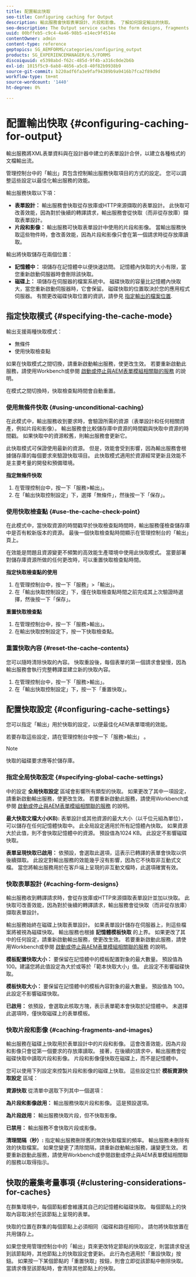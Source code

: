 ```yaml
---
title: 配置輸出快取
seo-title: Configuring caching for Output
description: 輸出服務會快取表單設計、片段和影像。 了解如何設定輸出的快取。
seo-description: The Output service caches the form designs, fragments and images. Learn how to configure the caching for output.
uuid: 00bffeb5-c9c4-4a46-98b5-e14ec9f4514e
contentOwner: admin
content-type: reference
geptopics: SG_AEMFORMS/categories/configuring_output
products: SG_EXPERIENCEMANAGER/6.5/FORMS
discoiquuid: e5398abd-f62c-485d-9f4b-a316c0de2b6b
exl-id: 1015f5c9-6ab8-4656-a5c8-40f82b9938b9
source-git-commit: b220adf6fa3e9faf94389b9a9416b7fca2f89d9d
workflow-type: tm+mt
source-wordcount: '1440'
ht-degree: 0%

---
```


# 配置輸出快取  {#configuring-caching-for-output}

輸出服務將XML表單資料與在設計器中建立的表單設計合併，以建立各種格式的文檔輸出流。

管理控制台中的「輸出」頁包含控制輸出服務快取項目的方式的設定。 您可以調整這些設定以最佳化輸出服務的效能。

輸出服務快取以下項：

* **表單設計：** 輸出服務會快取從存放庫或HTTP來源擷取的表單設計。 此快取可改善效能，因為對於後續的轉譯請求，輸出服務會從快取（而非從存放庫）擷取表單設計。
* **片段和影像：** 輸出服務可快取表單設計中使用的片段和影像。 當輸出服務快取這些物件時，會改善效能，因為片段和影像只會在第一個請求時從存放庫讀取。

輸出將快取儲存在兩個位置：

* **記憶體中：** 項儲存在記憶體中以便快速訪問。 記憶體內快取的大小有限，當您重新啟動伺服器時會刪除該快取。
* **磁碟上：** 項儲存在伺服器的檔案系統中。 磁碟快取的容量比記憶體內快取大，當您重新啟動伺服器時，它會保留。 磁碟快取的位置取決於您的應用程式伺服器。 有關更改磁碟快取位置的資訊，請參見 [指定輸出的檔案位置](/help/forms/using/admin-help/specify-file-locations-output.md#specify-file-locations-for-output).

## 指定快取模式 {#specifying-the-cache-mode}

輸出支援兩種快取模式：

* 無條件
* 使用快取檢查點

如果在快取模式之間切換，請重新啟動輸出服務，使更改生效。 若要重新啟動此服務，請使用Workbench或參閱 [啟動或停止與AEM表單模組相關聯的服務](/help/forms/using/admin-help/starting-stopping-services.md#start-or-stop-the-services-associated-with-aem-forms-modules) 的說明。

在模式之間切換時，快取檢查點時間會自動重置。

### 使用無條件快取 {#using-unconditional-caching}

在此模式中，輸出服務收到要求時，會驗證所需的資源（表單設計和任何相關資產，例如片段和影像）。 輸出服務會比較儲存庫中資源的時間戳與快取中資源的時間戳。 如果快取中的資源較舊，則輸出服務會更新它。

此快取模式可保證使用最新的資源。 但是，效能會受到影響，因為輸出服務會根據儲存庫的每個要求來驗證快取項目。 此快取模式適用於資源經常更新且效能不是主要考量的開發和預備環境。

**指定無條件快取**

1. 在管理控制台中，按一下「服務>輸出」。
1. 在「輸出快取控制設定」下，選擇「無條件」，然後按一下「保存」。

### 使用快取檢查點 {#use-the-cache-check-point}

在此模式中，當快取資源的時間戳早於快取檢查點時間時，輸出服務僅檢查儲存庫中是否有較新版本的資源。 最後一個快取檢查點時間顯示在管理控制台的「輸出」頁上。

在效能是問題且資源變更不頻繁的高效能生產環境中使用此快取模式。 當要部署對儲存庫資源所做的任何更改時，可以重置快取檢查點時間。

**指定快取檢查點的使用**

1. 在管理控制台中，按一下「服務」>「輸出」。
1. 在「輸出快取控制設定」下，僅在快取檢查點時間之前完成其上次驗證時選擇，然後按一下「保存」。

**重置快取檢查點**

1. 在管理控制台中，按一下「服務>輸出」。
1. 在輸出快取控制設定下，按一下快取檢查點。

### 重置快取內容 {#reset-the-cache-contents}

您可以隨時清除快取的內容。 快取重設後，每個表單的第一個請求會變慢，因為輸出服務會執行完整轉譯並建立新的快取內容。

1. 在管理控制台中，按一下「服務>輸出」。
1. 在「輸出快取控制設定」下，按一下「重置快取」。

## 配置快取設定 {#configuring-cache-settings}

您可以指定「輸出」用於快取的設定，以便最佳化AEM表單環境的效能。

若要存取這些設定，請在管理控制台中按一下「服務>輸出」 。

>[!NOTE]
>
>快取的磁碟要求應等於儲存庫。

### 指定全局快取設定 {#specifying-global-cache-settings}

中的設定 **全局快取設定** 區域會影響所有類型的快取。 如果更改了其中一項設定，請重新啟動輸出服務，使更改生效。 若要重新啟動此服務，請使用Workbench或參閱 [啟動或停止與AEM表單模組相關聯的服務](/help/forms/using/admin-help/starting-stopping-services.md#start-or-stop-the-services-associated-with-aem-forms-modules) 的說明。

**最大快取文檔大小(KB):** 表單設計或其他資源的最大大小（以千位元組為單位），可以儲存在任何記憶體快取中。 此全局設定適用於所有記憶體內快取。 如果資源大於此值，則不會快取記憶體中的資源。 預設值為1024 KB。 此設定不影響磁碟快取。

**表單呈現快取已啟用：** 依預設，會選取此選項，這表示已轉譯的表單會快取以供後續擷取。 此設定對輸出服務的效能幾乎沒有影響，因為它不快取非互動式文檔。 當您將輸出服務用於在客戶端上呈現的非互動文檔時，此選項確實有效。

### 快取表單設計 {#caching-form-designs}

輸出服務收到轉譯請求時，會從存放庫或HTTP來源擷取表單設計並加以快取。 此快取可改善效能，因為對於後續的轉譯請求，輸出服務會從快取（而非從存放庫）擷取表單設計。

輸出服務始終在磁碟上快取表單設計。 如果表單設計儲存在伺服器上，則這些檔案將被視為磁碟快取。 輸出服務也根據 **記憶體模板快取** 的上界。 如果更改了其中的任何設定，請重新啟動輸出服務，使更改生效。 若要重新啟動此服務，請使用Workbench或參閱 [啟動或停止與AEM表單模組相關聯的服務](/help/forms/using/admin-help/starting-stopping-services.md#start-or-stop-the-services-associated-with-aem-forms-modules) 的說明。

**模板配置快取大小：** 要保留在記憶體中的模板配置對象的最大數量。 預設值為 100。建議您將此值設定為大於或等於「範本快取大小」值。 此設定不影響磁碟快取。

**模板快取大小：** 要保留在記憶體中的模板內容對象的最大數量。 預設值為 100。此設定不影響磁碟快取。

**已啟用：** 依預設，會選取此核取方塊，表示表單範本會快取於記憶體中。 未選擇此選項時，僅快取磁碟上的表單模板。

### 快取片段和影像 {#caching-fragments-and-images}

輸出服務在磁碟上快取用於表單設計中的片段和影像。 這會改善效能，因為片段和影像只會從第一個要求的存放庫讀取。 接著，在後續的請求中，輸出服務會從磁碟快取中讀取片段和影像。 片段和影像僅快取在磁碟上，而不是記憶體中。

您可以使用下列設定來控製片段和影像的磁碟上快取。 這些設定位於 **模板資源快取設定** 區域：

**資源快取** 從清單中選取下列其中一個選項：

**為片段和影像啟用：** 輸出服務快取片段和影像。 這是預設選項。

**為片段啟用：** 輸出服務快取片段，但不快取影像。

**已禁用：** 輸出服務不會快取片段或影像。

**清理間隔（秒）:** 指定輸出服務刪除舊的無效快取檔案的頻率。 輸出服務未刪除有效的快取檔案。 如果您變更了清除間隔，請重新啟動輸出服務，讓變更生效。 若要重新啟動此服務，請使用Workbench或參閱啟動或停止與AEM表單模組相關聯的服務以取得指示。

## 快取的叢集考量事項 {#clustering-considerations-for-caches}

在群集環境中，每個節點都會維護其自己的記憶體和磁碟快取。 每個節點上的快取內容取決於在該節點上呈現的表單。

快取的位置在群集的每個節點上必須相同（磁碟和路徑相同）。 請勿將快取放置在共用儲存上。

如果您使用管理控制台中的「輸出」頁來更改特定節點的快取設定，則當請求發送到該節點時，其他節點上的快取設定會更新。 此行為也適用於「重設快取」按鈕。 如果按一下某個節點的「重置快取」按鈕，則會立即從該節點中刪除快取。 當請求傳至該節點時，會清除其他節點上的快取。
